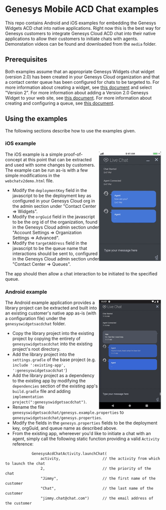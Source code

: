 # Genesys Mobile ACD Chat examples

This repo contains Android and iOS examples for embedding the Genesys Widgets ACD chat into native applications. Right now this is the best way for Genesys customers to integrate Genesys Cloud ACD chat into their native applications to allow their customers to initiate chats with agents. Demonstation videos can be found and downloaded from the `media` folder.

## Prerequisites

Both examples assume that an appropriate Genesys Widgets chat widget (version 2.0) has been created in your Genesys Cloud organization and that a contact center queue has been configured for chats to be targeted to. For more information about creating a widget, see [this document](https://help.mypurecloud.com/articles/create-a-widget-for-web-chat/) and select "Version 2". For more information about adding a Version 2.0 Genesys Widget to your web site, see [this document](https://developer.mypurecloud.com/api/webchat/widget-version2.html). For more information about creating and configuring a queue, see [this document](https://help.mypurecloud.com/articles/create-queues/).

## Using the examples

The following sections describe how to use the examples given.

### iOS example

<img align="right" src="media/ios-screenshot.png"/>

The iOS example is a simple proof-of-concept at this point that can be extracted and used with some changes by customers. The example can be run as-is with a few simple modifications in the `webchatv2demo.html` file.

* Modify the `deploymentKey` field in the javascript to be the deployment key as configured in your Genesys Cloud org in the admin section under "Contact Center => Widgets".
* Modify the `orgGuid` field in the javascript to be the org id of the organization, found in the Genesys Cloud admin section under "Account Settings => Organization Settings => Advanced".
* Modify the `targetAddress` field in the javascript to be the queue name that interactions should be sent to, configured in the Genesys Cloud admin section under "Contact Center => Queues".

The app should then allow a chat interaction to be initiated to the specified queue.

### Android example

<img align="right" src="media/android-screenshot.png"/>

The Android example application provides a library project can be extracted and built into an existing customer's native app as-is (with a configuration file) under the `genesyswidgetsacdchat` folder. 

* Copy the library project into the existing project by copying the entirety of `genesyswidgetsacdchat` into the existing project's root directory.
* Add the library project into the `settings.gradle` of the base project (e.g. `include ':existing-app', ':genesyswidgetsacdchat'`)
* Add the library project as a dependency to the existing app by modifying the `dependencies` section of the existing app's `build.gradle` file and adding `implementation project(":genesyswidgetsacdchat")`.
* Rename the file `genesyswidgetsacdchat/genesys.example.properties` to `genesyswidgetsacdchat/genesys.properties`.
* Modify the fields in the `genesys.properties` fields to be the deployment key, orgGuid, and queue name as described above.
* From the existing app, whereever you'd like to initiate a chat with an agent, simply call the following static function providing a valid `Activity` reference:

```
            GenesysAcdChatActivity.launchChat(
                activity,                   // the activity from which to launch the chat
                2,                          // the priority of the chat 
                "Jimmy",                    // the first name of the customer
                "Chat",                     // the last name of the customer
                "jimmy.chat@chat.com")      // the email address of the customer
```